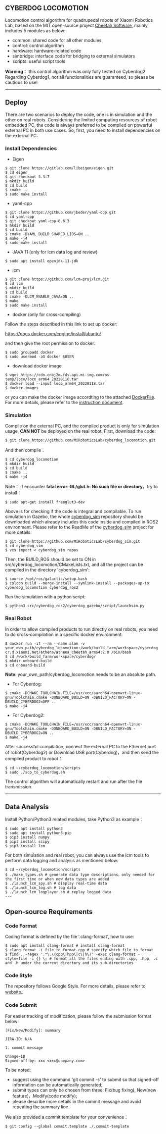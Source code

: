 CYBERDOG LOCOMOTION
---
Locomotion control algorithm for quadrupedal robots of Xiaomi Robotics Lab, based on the MIT open-source project [Cheetah Software](https://github.com/mit-biomimetics/Cheetah-Software), mainly includes 5 modules as below:
- common: shared code for all other modules
- control: control algorithm
- hardware: hardware-related code
- simbridge: interface code for bridging to external simulators
- scripts: useful script tools

**Warning**： this control algorithm was only fully tested on Cyberdog2. Regarding Cyberdog1, not all functionalities are guaranteed, so please be cautious to use!

---
## Deploy
There are two scenarios to deploy the code, one is in simulation and the other on real robots. Considering the limited computing resources of robot embedded PC, the code is always preferred to be compiled on powerful external PC in both use cases. So, first, you need to install dependencies on the external PC:

### Install Dependencies
- Eigen
```
$ git clone https://gitlab.com/libeigen/eigen.git
$ cd eigen
$ git checkout 3.3.7
$ mkdir build
$ cd build
$ cmake ..
$ sudo make install
```
- yaml-cpp
```
$ git clone https://github.com/jbeder/yaml-cpp.git
$ cd yaml-cpp
$ git checkout yaml-cpp-0.6.3
$ mkdir build
$ cd build
$ cmake -DYAML_BUILD_SHARED_LIBS=ON ..
$ make -j4
$ sudo make install
```
- JAVA 11 (only for lcm data log and review)
```
$ sudo apt install openjdk-11-jdk
```
- lcm
```
$ git clone https://github.com/lcm-proj/lcm.git
$ cd lcm
$ mkdir build
$ cd build
$ cmake -DLCM_ENABLE_JAVA=ON ..
$ make
$ sudo make install
```

- docker (only for cross-compiling)

Follow the steps described in this link to set up docker:

https://docs.docker.com/engine/install/ubuntu/

and then give the root permission to docker:
```
$ sudo groupadd docker
$ sudo usermod -aG docker $USER
```

- download docker image
```
$ wget https://cdn.cnbj2m.fds.api.mi-img.com/os-temp/loco/loco_arm64_20220118.tar
$ docker load --input loco_arm64_20220118.tar
$ docker images
```
or you can make the docker image accordting to the attached [DockerFile](./docker/Dockerfile). For more details, please refer to the [instruction document](./docker/dockerfile_instructions_en.md).

### Simulation
Compile on the external PC, and the compiled product is only for simulation usage, **CAN NOT** be deployed on the real robot. First, download the code:
```
$ git clone https://github.com/MiRoboticsLab/cyberdog_locomotion.git
```
And then compile：
```
$ cd cyberdog_locomotion
$ mkdir build
$ cd build
$ cmake ..
$ make -j4
```
Note： if encounter **fatal error: GL/glut.h: No such file or directory**，try to install：
```
$ sudo apt-get install freeglut3-dev
```
Above is for checking if the code is integral and compilable. To run simulation in Gazebo, the whole [cyberdog_sim](https://github.com/MiRoboticsLab/cyberdog_sim) repository should be downloaded which already includes this code inside and compiled in ROS2 environment. Please refer to the ReadMe of the [cyberdog_sim](https://github.com/MiRoboticsLab/cyberdog_sim) project for more details:
```
$ git clone https://github.com/MiRoboticsLab/cyberdog_sim.git
$ cd cyberdog_sim
$ vcs import < cyberdog_sim.repos
```

Then, the BUILD_ROS should be set to ON in src/cyberdog_locomotion/CMakeLists.txt, and all the project can be compiled in the directory 'cyberdog_sim':
```
$ source /opt/ros/galactic/setup.bash 
$ colcon build --merge-install --symlink-install --packages-up-to cyberdog_locomotion cyberdog_ros2
```

Run the simulation with a python script:
```
$ python3 src/cyberdog_ros2/cyberdog_gazebo/script/launchsim.py
```


### Real Robot
In order to allow compiled products to run directly on real robots, you need to do cross-compilation in a specific docker environment:
```
$ docker run -it --rm --name alan -v your_own_path/cyberdog_locomotion:/work/build_farm/workspace/cyberdog cr.d.xiaomi.net/athena/athena_cheetah_arm64:2.0 /bin/bash
$ cd /work/build_farm/workspace/cyberdog/
$ mkdir onboard-build
$ cd onboard-build
```
**Note**: your_own_path/cyberdog_locomotion needs to be an absolute path.
- For Cyberdog:
```
$ cmake -DCMAKE_TOOLCHAIN_FILE=/usr/xcc/aarch64-openwrt-linux-gnu/Toolchain.cmake -DONBOARD_BUILD=ON -DBUILD_FACTORY=ON -DBUILD_CYBERDOG2=OFF ..
$ make -j4
```
- For Cyberdog2:
```
$ cmake -DCMAKE_TOOLCHAIN_FILE=/usr/xcc/aarch64-openwrt-linux-gnu/Toolchain.cmake -DONBOARD_BUILD=ON -DBUILD_FACTORY=ON -DBUILD_CYBERDOG2=ON ..
$ make -j4
```
After successful compilation, connect the external PC to the Ethernet port of robot(Cyberdog2) or Download USB port(Cyberdog)，and then send the compiled product to robot：
```
$ cd ~/cyberdog_locomotion/scripts
$ sudo ./scp_to_cyberdog.sh
```
The control algorithm will automatically restart and run after the file transmission.

---
## Data Analysis
Install Python/Python3 related modules, take Python3 as example：
```
$ sudo apt install python3
$ sudo apt install python3-pip
$ pip3 install numpy
$ pip3 install scipy
$ pip3 install lcm
```

For both simulation and real robot, you can always use the lcm tools to perform data logging and analysis as mentioned below:
```
$ cd ~/cyberdog_locomotion/scripts
$ ./make_types.sh # generate data type descriptions，only needed for the first time or when new data types are added
$ ./launch_lcm_spy.sh # display real-time data
$ ./launch_lcm_log.sh # log data
$ ./launch_lcm_logplayer.sh # replay logged data
---
```
## Open-source Requirements
### Code Format
Coding format is defined by the file '.clang-format', how to use:
```
$ sudo apt install clang-format # install clang-format
$ clang-format -i file_to_format.cpp # specify which file to format
$ find . -regex '.*\.\(cpp\|hpp\|c\|h\)' -exec clang-format -style=file -i {} \; # format all the files ending with .cpp, .hpp, .c and .h under the current directory and its sub-directories
```

### Code Style
The repository follows Google Style. For more details, please refer to [website](https://zh-google-styleguide.readthedocs.io/en/latest/contents/)。

### Code Submit
For easier tracking of modification, please follow the submission format below:
```
[Fix/New/Modify]: summary

JIRA-ID: N/A

1. commit message

Change-ID
Signed-off-by: xxx <xxx@company.com>
```
To be noted:
- suggest using the command 'git commit -s' to submit so that signed-off information can be automatically generated;
- submit types can only be chosen from three: Fix(bug fixing), New(new feature)，Modify(code modify);
- please describe more details in the commit message and avoid repeating the summary line.

We also provided a commit template for your convenience：
```
$ git config --global commit.template ./.commit-template
```
